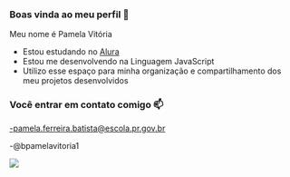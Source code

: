 ### Boas vinda ao meu perfil 💙

Meu nome é Pamela Vitória

- Estou estudando no [Alura](https://www.alura.com.br)
- Estou me desenvolvendo na Linguagem JavaScript
- Utilizo esse espaço para minha organização e compartilhamento dos meu projetos desenvolvidos

### Você entrar em contato comigo 📫

-pamela.ferreira.batista@escola.pr.gov.br

-@bpamelavitoria1  

![](https://media.tenor.com/82CTMCxKXkoAAAAC/rio-rio2.gif)
